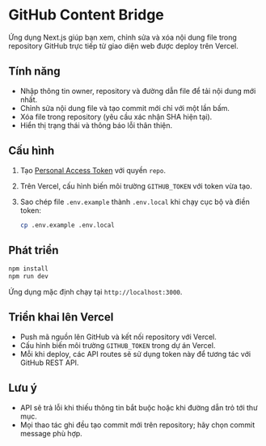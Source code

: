 # GitHub Content Bridge

Ứng dụng Next.js giúp bạn xem, chỉnh sửa và xóa nội dung file trong repository GitHub trực tiếp từ giao diện web được deploy trên Vercel.

## Tính năng

- Nhập thông tin owner, repository và đường dẫn file để tải nội dung mới nhất.
- Chỉnh sửa nội dung file và tạo commit mới chỉ với một lần bấm.
- Xóa file trong repository (yêu cầu xác nhận SHA hiện tại).
- Hiển thị trạng thái và thông báo lỗi thân thiện.

## Cấu hình

1. Tạo [Personal Access Token](https://github.com/settings/tokens) với quyền `repo`.
2. Trên Vercel, cấu hình biến môi trường `GITHUB_TOKEN` với token vừa tạo.
3. Sao chép file `.env.example` thành `.env.local` khi chạy cục bộ và điền token:

   ```bash
   cp .env.example .env.local
   ```

## Phát triển

```bash
npm install
npm run dev
```

Ứng dụng mặc định chạy tại `http://localhost:3000`.

## Triển khai lên Vercel

- Push mã nguồn lên GitHub và kết nối repository với Vercel.
- Cấu hình biến môi trường `GITHUB_TOKEN` trong dự án Vercel.
- Mỗi khi deploy, các API routes sẽ sử dụng token này để tương tác với GitHub REST API.

## Lưu ý

- API sẽ trả lỗi khi thiếu thông tin bắt buộc hoặc khi đường dẫn trỏ tới thư mục.
- Mọi thao tác ghi đều tạo commit mới trên repository; hãy chọn commit message phù hợp.
